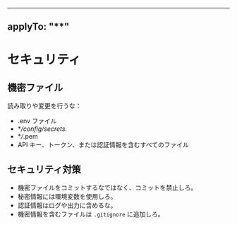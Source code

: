 <!-- このファイルはdocs/rules以下のファイルによって自動生成されます。直接書き込むことを禁止します。編集したい場合は、docs/rules以下のファイルを編集し、scriptを実行してください。 -->

---
applyTo: "**"
---

# セキュリティ

## 機密ファイル

読み取りや変更を行うな：

- .env ファイル
- \*_/config/secrets._
- \*_/_.pem
- API キー、トークン、または認証情報を含むすべてのファイル

## セキュリティ対策

- 機密ファイルをコミットするなではなく、コミットを禁止しろ。
- 秘密情報には環境変数を使用しろ。
- 認証情報はログや出力に含めるな。
- 機密情報を含むファイルは `.gitignore` に追加しろ。
